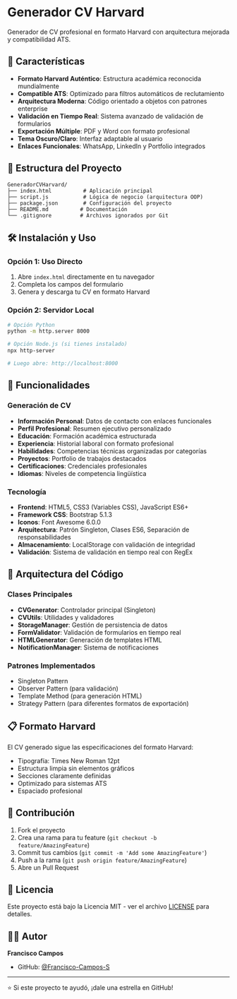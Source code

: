 # Generador CV Harvard

Generador de CV profesional en formato Harvard con arquitectura mejorada y compatibilidad ATS.

## 🚀 Características

- **Formato Harvard Auténtico**: Estructura académica reconocida mundialmente
- **Compatible ATS**: Optimizado para filtros automáticos de reclutamiento
- **Arquitectura Moderna**: Código orientado a objetos con patrones enterprise
- **Validación en Tiempo Real**: Sistema avanzado de validación de formularios
- **Exportación Múltiple**: PDF y Word con formato profesional
- **Tema Oscuro/Claro**: Interfaz adaptable al usuario
- **Enlaces Funcionales**: WhatsApp, LinkedIn y Portfolio integrados

## 📁 Estructura del Proyecto

```
GeneradorCVHarvard/
├── index.html          # Aplicación principal
├── script.js           # Lógica de negocio (arquitectura OOP)
├── package.json        # Configuración del proyecto
├── README.md          # Documentación
└── .gitignore         # Archivos ignorados por Git
```

## 🛠️ Instalación y Uso

### Opción 1: Uso Directo
1. Abre `index.html` directamente en tu navegador
2. Completa los campos del formulario
3. Genera y descarga tu CV en formato Harvard

### Opción 2: Servidor Local
```bash
# Opción Python
python -m http.server 8000

# Opción Node.js (si tienes instalado)
npx http-server

# Luego abre: http://localhost:8000
```

## 🎯 Funcionalidades

### Generación de CV
- **Información Personal**: Datos de contacto con enlaces funcionales
- **Perfil Profesional**: Resumen ejecutivo personalizado
- **Educación**: Formación académica estructurada
- **Experiencia**: Historial laboral con formato profesional
- **Habilidades**: Competencias técnicas organizadas por categorías
- **Proyectos**: Portfolio de trabajos destacados
- **Certificaciones**: Credenciales profesionales
- **Idiomas**: Niveles de competencia lingüística

### Tecnología
- **Frontend**: HTML5, CSS3 (Variables CSS), JavaScript ES6+
- **Framework CSS**: Bootstrap 5.1.3
- **Iconos**: Font Awesome 6.0.0
- **Arquitectura**: Patrón Singleton, Clases ES6, Separación de responsabilidades
- **Almacenamiento**: LocalStorage con validación de integridad
- **Validación**: Sistema de validación en tiempo real con RegEx

## 🔧 Arquitectura del Código

### Clases Principales
- **CVGenerator**: Controlador principal (Singleton)
- **CVUtils**: Utilidades y validadores
- **StorageManager**: Gestión de persistencia de datos
- **FormValidator**: Validación de formularios en tiempo real
- **HTMLGenerator**: Generación de templates HTML
- **NotificationManager**: Sistema de notificaciones

### Patrones Implementados
- Singleton Pattern
- Observer Pattern (para validación)
- Template Method (para generación HTML)
- Strategy Pattern (para diferentes formatos de exportación)

## 📋 Formato Harvard

El CV generado sigue las especificaciones del formato Harvard:
- Tipografía: Times New Roman 12pt
- Estructura limpia sin elementos gráficos
- Secciones claramente definidas
- Optimizado para sistemas ATS
- Espaciado profesional

## 🤝 Contribución

1. Fork el proyecto
2. Crea una rama para tu feature (`git checkout -b feature/AmazingFeature`)
3. Commit tus cambios (`git commit -m 'Add some AmazingFeature'`)
4. Push a la rama (`git push origin feature/AmazingFeature`)
5. Abre un Pull Request

## 📄 Licencia

Este proyecto está bajo la Licencia MIT - ver el archivo [LICENSE](LICENSE) para detalles.

## 👨‍💻 Autor

**Francisco Campos**
- GitHub: [@Francisco-Campos-S](https://github.com/Francisco-Campos-S)

---

⭐ Si este proyecto te ayudó, ¡dale una estrella en GitHub!
